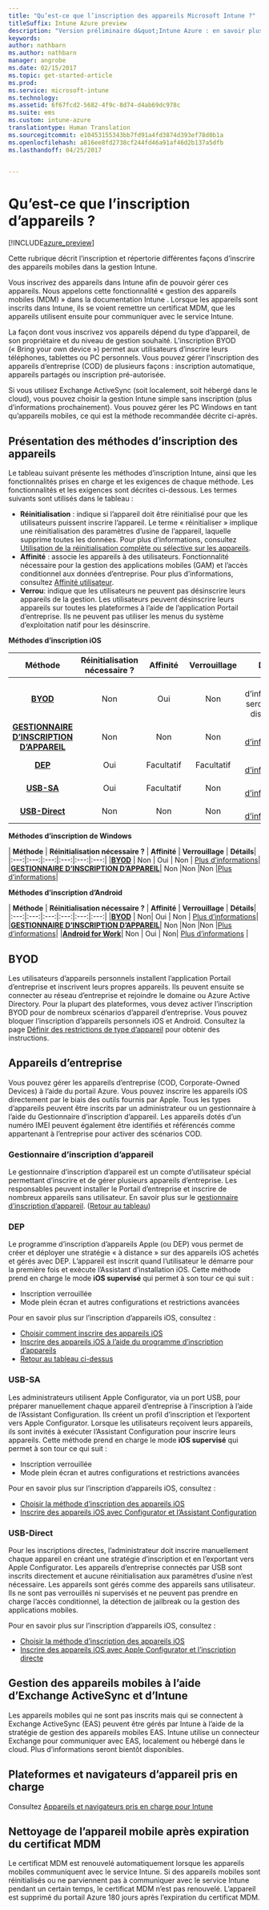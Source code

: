 ```yaml
---
title: "Qu’est-ce que l’inscription des appareils Microsoft Intune ?"
titleSuffix: Intune Azure preview
description: "Version préliminaire d&quot;Intune Azure : en savoir plus sur l’inscription pour les appareils iOS, Android et Windows."
keywords: 
author: nathbarn
ms.author: nathbarn
manager: angrobe
ms.date: 02/15/2017
ms.topic: get-started-article
ms.prod: 
ms.service: microsoft-intune
ms.technology: 
ms.assetid: 6f67fcd2-5682-4f9c-8d74-d4ab69dc978c
ms.suite: ems
ms.custom: intune-azure
translationtype: Human Translation
ms.sourcegitcommit: e10453155343bb7fd91a4fd3874d393ef78d0b1a
ms.openlocfilehash: a816ee8fd2738cf244fd46a91af46d2b137a5dfb
ms.lasthandoff: 04/25/2017


---
```


# <a name="what-is-device-enrollment"></a>Qu’est-ce que l’inscription d’appareils ?
[!INCLUDE[azure_preview](../includes/azure_preview.md)]

Cette rubrique décrit l’inscription et répertorie différentes façons d’inscrire des appareils mobiles dans la gestion Intune.

Vous inscrivez des appareils dans Intune afin de pouvoir gérer ces appareils. Nous appelons cette fonctionnalité « gestion des appareils mobiles (MDM) » dans la documentation Intune . Lorsque les appareils sont inscrits dans Intune, ils se voient remettre un certificat MDM, que les appareils utilisent ensuite pour communiquer avec le service Intune.

La façon dont vous inscrivez vos appareils dépend du type d’appareil, de son propriétaire et du niveau de gestion souhaité. L’inscription BYOD (« Bring your own device ») permet aux utilisateurs d’inscrire leurs téléphones, tablettes ou PC personnels. Vous pouvez gérer l’inscription des appareils d’entreprise (COD) de plusieurs façons : inscription automatique, appareils partagés ou inscription pré-autorisée.

Si vous utilisez Exchange ActiveSync (soit localement, soit hébergé dans le cloud), vous pouvez choisir la gestion Intune simple sans inscription (plus d’informations prochainement). Vous pouvez gérer les PC Windows en tant qu’appareils mobiles, ce qui est la méthode recommandée décrite ci-après.


## <a name="overview-of-device-enrollment-methods"></a>Présentation des méthodes d’inscription des appareils

Le tableau suivant présente les méthodes d’inscription Intune, ainsi que les fonctionnalités prises en charge et les exigences de chaque méthode. Les fonctionnalités et les exigences sont décrites ci-dessous. Les termes suivants sont utilisés dans le tableau :

- **Réinitialisation** : indique si l’appareil doit être réinitialisé pour que les utilisateurs puissent inscrire l’appareil. Le terme « réinitialiser » implique une réinitialisation des paramètres d’usine de l’appareil, laquelle supprime toutes les données. Pour plus d’informations, consultez [Utilisation de la réinitialisation complète ou sélective sur les appareils](/intune-azure/manage-devices/use-full-or-selective-wipe-on-devices-using-microsoft-intune).
- **Affinité** : associe les appareils à des utilisateurs. Fonctionnalité nécessaire pour la gestion des applications mobiles (GAM) et l’accès conditionnel aux données d’entreprise. Pour plus d’informations, consultez [Affinité utilisateur](enroll-ios-devices-using-device-enrollment-program.md).
- **Verrou**: indique que les utilisateurs ne peuvent pas désinscrire leurs appareils de la gestion. Les utilisateurs peuvent désinscrire leurs appareils sur toutes les plateformes à l’aide de l’application Portail d’entreprise. Ils ne peuvent pas utiliser les menus du système d’exploitation natif pour les désinscrire.


**Méthodes d’inscription iOS**

| **Méthode** |    **Réinitialisation nécessaire ?** |    **Affinité**    |    **Verrouillage** | **Détails** |
|:---:|:---:|:---:|:---:|:---:|
|**[BYOD](#byod)** | Non|    Oui |    Non | Plus d’informations seront bientôt disponibles|
|**[GESTIONNAIRE D’INSCRIPTION D’APPAREIL](#dem)**|    Non |Non |Non    | [Plus d’informations](enroll-ios-devices-using-device-enrollment-program.md)|
|**[DEP](#dep)**|    Oui |    Facultatif |    Facultatif|[Plus d’informations](enroll-ios-devices-using-device-enrollment-program.md)|
|**[USB-SA](#usb-sa)**|    Oui |    Facultatif |    Non| [Plus d’informations](enroll-ios-devices-with-apple-configurator-and-setup-assistant.md)|
|**[USB-Direct](#usb-direct)**|    Non |    Non    | Non|[Plus d’informations](enroll-ios-devices-with-apple-configurator-and-direct-enrollment.md)|

**Méthodes d’inscription de Windows**

| **Méthode** |    **Réinitialisation nécessaire ?** |    **Affinité**    |    **Verrouillage** | **Détails**|
|:---:|:---:|:---:|:---:|:---:|:---:|
|**[BYOD](#byod)** | Non |    Oui |    Non | [Plus d’informations](#enroll-windows-devices.md)|
|**[GESTIONNAIRE D’INSCRIPTION D’APPAREIL](#dem)**|    Non |Non |Non    |[Plus d’informations](enroll-devices-using-device-enrollment-manager.md)|

**Méthodes d’inscription d’Android**

| **Méthode** |    **Réinitialisation nécessaire ?** |    **Affinité**    |    **Verrouillage** | **Détails**|
|:---:|:---:|:---:|:---:|:---:|:---:|
|**[BYOD](#byod)** | Non|    Oui |    Non | [Plus d’informations](#enroll-android-and-knox-standard-devices.md)|
|**[GESTIONNAIRE D’INSCRIPTION D’APPAREIL](#dem)**|    Non |Non |Non    |[Plus d’informations](enroll-ios-devices-using-device-enrollment-program.md)|
|[**Android for Work**](#android-for-work)| Non | Oui | Non| [Plus d’informations](#enroll-android-and-knox-standard-devices.md) |


## <a name="byod"></a>BYOD
Les utilisateurs d’appareils personnels installent l’application Portail d’entreprise et inscrivent leurs propres appareils. Ils peuvent ensuite se connecter au réseau d’entreprise et rejoindre le domaine ou Azure Active Directory. Pour la plupart des plateformes, vous devez activer l’inscription BYOD pour de nombreux scénarios d’appareil d’entreprise. Vous pouvez bloquer l’inscription d’appareils personnels iOS et Android. Consultez la page [Définir des restrictions de type d’appareil](https://docs.microsoft.com/intune-azure/enroll-devices/set-enrollment-restrictions#set-device-type-restrictions) pour obtenir des instructions.

## <a name="corporate-owned-devices"></a>Appareils d’entreprise
Vous pouvez gérer les appareils d’entreprise (COD, Corporate-Owned Devices) à l’aide du portail Azure. Vous pouvez inscrire les appareils iOS directement par le biais des outils fournis par Apple. Tous les types d’appareils peuvent être inscrits par un administrateur ou un gestionnaire à l’aide du Gestionnaire d’inscription d’appareil. Les appareils dotés d’un numéro IMEI peuvent également être identifiés et référencés comme appartenant à l’entreprise pour activer des scénarios COD.

### <a name="dem"></a>Gestionnaire d’inscription d’appareil
Le gestionnaire d’inscription d’appareil est un compte d’utilisateur spécial permettant d’inscrire et de gérer plusieurs appareils d’entreprise. Les responsables peuvent installer le Portail d’entreprise et inscrire de nombreux appareils sans utilisateur. En savoir plus sur le [gestionnaire d’inscription d’appareil](enroll-devices-using-device-enrollment-manager.md). ([Retour au tableau](#overview-of-device-enrollment-methods))

### <a name="dep"></a>DEP
Le programme d’inscription d’appareils Apple (ou DEP) vous permet de créer et déployer une stratégie « à distance » sur des appareils iOS achetés et gérés avec DEP. L’appareil est inscrit quand l’utilisateur le démarre pour la première fois et exécute l’Assistant d’installation iOS. Cette méthode prend en charge le mode **iOS supervisé** qui permet à son tour ce qui suit :

  -    Inscription verrouillée
  -    Mode plein écran et autres configurations et restrictions avancées

Pour en savoir plus sur l’inscription d’appareils iOS, consultez :

- [Choisir comment inscrire des appareils iOS](choose-ios-enrollment-method.md)
- [Inscrire des appareils iOS à l’aide du programme d’inscription d’appareils](enroll-ios-devices-using-device-enrollment-program.md)
- [Retour au tableau ci-dessus](#overview-of-device-enrollment-methods)

### <a name="usb-sa"></a>USB-SA
Les administrateurs utilisent Apple Configurator, via un port USB, pour préparer manuellement chaque appareil d’entreprise à l’inscription à l’aide de l’Assistant Configuration. Ils créent un profil d’inscription et l’exportent vers Apple Configurator. Lorsque les utilisateurs reçoivent leurs appareils, ils sont invités à exécuter l’Assistant Configuration pour inscrire leurs appareils. Cette méthode prend en charge le mode **iOS supervisé** qui permet à son tour ce qui suit :
  -    Inscription verrouillée
  -    Mode plein écran et autres configurations et restrictions avancées

Pour en savoir plus sur l’inscription d’appareils iOS, consultez :

- [Choisir la méthode d’inscription des appareils iOS](choose-ios-enrollment-method.md)
- [Inscrire des appareils iOS avec Configurator et l’Assistant Configuration](enroll-ios-devices-with-apple-configurator-and-setup-assistant.md)

### <a name="usb-direct"></a>USB-Direct
Pour les inscriptions directes, l’administrateur doit inscrire manuellement chaque appareil en créant une stratégie d’inscription et en l’exportant vers Apple Configurator. Les appareils d’entreprise connectés par USB sont inscrits directement et aucune réinitialisation aux paramètres d’usine n’est nécessaire. Les appareils sont gérés comme des appareils sans utilisateur. Ils ne sont pas verrouillés ni supervisés et ne peuvent pas prendre en charge l’accès conditionnel, la détection de jailbreak ou la gestion des applications mobiles.

Pour en savoir plus sur l’inscription d’appareils iOS, consultez :

- [Choisir la méthode d’inscription des appareils iOS](choose-ios-enrollment-method.md)
- [Inscrire des appareils iOS avec Apple Configurator et l’inscription directe](enroll-ios-devices-with-apple-configurator-and-direct-enrollment.md)

## <a name="mobile-device-management-with-exchange-activesync-and-intune"></a>Gestion des appareils mobiles à l’aide d’Exchange ActiveSync et d’Intune
Les appareils mobiles qui ne sont pas inscrits mais qui se connectent à Exchange ActiveSync (EAS) peuvent être gérés par Intune à l’aide de la stratégie de gestion des appareils mobiles EAS. Intune utilise un connecteur Exchange pour communiquer avec EAS, localement ou hébergé dans le cloud. Plus d’informations seront bientôt disponibles.

## <a name="supported-device-platforms-and-browsers"></a>Plateformes et navigateurs d’appareil pris en charge

Consultez [Appareils et navigateurs pris en charge pour Intune](https://docs.microsoft.com/intune/get-started/supported-mobile-devices-and-computers)

## <a name="mobile-device-cleanup-after-mdm-certificate-expiration"></a>Nettoyage de l’appareil mobile après expiration du certificat MDM

Le certificat MDM est renouvelé automatiquement lorsque les appareils mobiles communiquent avec le service Intune. Si des appareils mobiles sont réinitialisés ou ne parviennent pas à communiquer avec le service Intune pendant un certain temps, le certificat MDM n’est pas renouvelé. L’appareil est supprimé du portail Azure 180 jours après l’expiration du certificat MDM.

